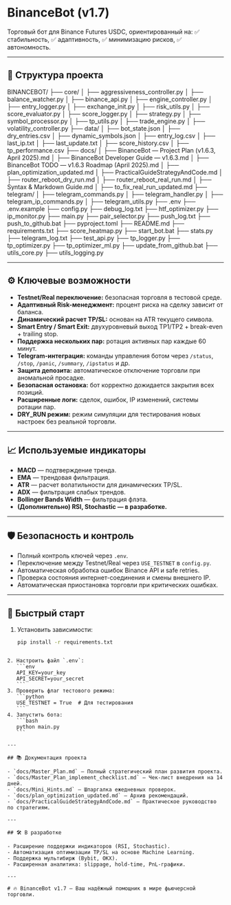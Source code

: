 # BinanceBot (v1.7)

Торговый бот для Binance Futures USDC, ориентированный на:
✅ стабильность, ✅ адаптивность, ✅ минимизацию рисков, ✅ автономность.

---

## 📂 Структура проекта

BINANCEBOT/
├── core/
│ ├── aggressiveness_controller.py
│ ├── balance_watcher.py
│ ├── binance_api.py
│ ├── engine_controller.py
│ ├── entry_logger.py
│ ├── exchange_init.py
│ ├── risk_utils.py
│ ├── score_evaluator.py
│ ├── score_logger.py
│ ├── strategy.py
│ ├── symbol_processor.py
│ ├── tp_utils.py
│ ├── trade_engine.py
│ ├── volatility_controller.py
├── data/
│ ├── bot_state.json
│ ├── dry_entries.csv
│ ├── dynamic_symbols.json
│ ├── entry_log.csv
│ ├── last_ip.txt
│ ├── last_update.txt
│ ├── score_history.csv
│ ├── tp_performance.csv
├── docs/
│ ├── BinanceBot — Project Plan (v1.6.3, April 2025).md
│ ├── BinanceBot Developer Guide — v1.6.3.md
│ ├── BinanceBot TODO — v1.6.3 Roadmap (April 2025).md
│ ├── plan_optimization_updated.md
│ ├── PracticalGuideStrategyAndCode.md
│ ├── router_reboot_dry_run.md
│ ├── router_reboot_real_run.md
│ ├── Syntax & Markdown Guide.md
│ ├── to_fix_real_run_updated.md
├── telegram/
│ ├── telegram_commands.py
│ ├── telegram_handler.py
│ ├── telegram_ip_commands.py
│ ├── telegram_utils.py
├── .env
├── .env.example
├── config.py
├── debug_log.txt
├── htf_optimizer.py
├── ip_monitor.py
├── main.py
├── pair_selector.py
├── push_log.txt
├── push_to_github.bat
├── pyproject.toml
├── README.md
├── requirements.txt
├── score_heatmap.py
├── start_bot.bat
├── stats.py
├── telegram_log.txt
├── test_api.py
├── tp_logger.py
├── tp_optimizer.py
├── tp_optimizer_ml.py
├── update_from_github.bat
├── utils_core.py
├── utils_logging.py

---

## ⚙️ Ключевые возможности

- **Testnet/Real переключение:** безопасная торговля в тестовой среде.
- **Адаптивный Risk-менеджмент:** процент риска на сделку зависит от баланса.
- **Динамический расчет TP/SL:** основан на ATR текущего символа.
- **Smart Entry / Smart Exit:** двухуровневый выход TP1/TP2 + break-even + trailing stop.
- **Поддержка нескольких пар:** ротация активных пар каждые 60 минут.
- **Telegram-интеграция:** команды управления ботом через `/status`, `/stop`, `/panic`, `/summary`, `/ipstatus` и др.
- **Защита депозита:** автоматическое отключение торговли при аномальной просадке.
- **Безопасная остановка:** бот корректно дожидается закрытия всех позиций.
- **Расширенные логи:** сделок, ошибок, IP изменений, системы ротации пар.
- **DRY_RUN режим:** режим симуляции для тестирования новых настроек без реальной торговли.

---

## 📈 Используемые индикаторы

- **MACD** — подтверждение тренда.
- **EMA** — трендовая фильтрация.
- **ATR** — расчет волатильности для динамических TP/SL.
- **ADX** — фильтрация слабых трендов.
- **Bollinger Bands Width** — фильтрация флэта.
- **(Дополнительно) RSI, Stochastic — в разработке.**

---

## 🛡 Безопасность и контроль

- Полный контроль ключей через `.env`.
- Переключение между Testnet/Real через `USE_TESTNET` в `config.py`.
- Автоматическая обработка ошибок Binance API и safe retries.
- Проверка состояния интернет-соединения и смены внешнего IP.
- Автоматическая приостановка торговли при критических ошибках.

---

## 🚀 Быстрый старт

1. Установить зависимости:
   ```bash
   pip install -r requirements.txt
   ```

````

2. Настроить файл `.env`:
   ```env
   API_KEY=your_key
   API_SECRET=your_secret
   ```
3. Проверить флаг тестового режима:
   ```python
   USE_TESTNET = True  # Для тестирования
   ```
4. Запустить бота:
   ```bash
   python main.py
   ```

---

## 📚 Документация проекта

- `docs/Master_Plan.md` — Полный стратегический план развития проекта.
- `docs/Master_Plan_implement_checklist.md` — Чек-лист внедрения на 14 дней.
- `docs/Mini_Hints.md` — Шпаргалка ежедневных проверок.
- `docs/plan_optimization_updated.md` — Архив рекомендаций.
- `docs/PracticalGuideStrategyAndCode.md` — Практическое руководство по стратегиям.

---

## 🛠 В разработке

- Расширение поддержки индикаторов (RSI, Stochastic).
- Автоматизация оптимизации TP/SL на основе Machine Learning.
- Поддержка мультибирж (Bybit, OKX).
- Расширенная аналитика: slippage, hold-time, PnL-графики.

---

# 🔥 BinanceBot v1.7 — Ваш надёжный помощник в мире фьючерсной торговли.
````
